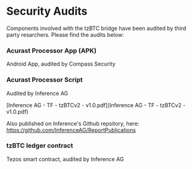 # Security Audits

Components involved with the tzBTC bridge have been audited by third party resarchers. Please find the audits below:



### Acurast Processor App (APK)

Android App, audited by Compass Security



### Acurast Processor Script

Audited by Inference AG

[Inference AG - TF - tzBTCv2 - v1.0.pdf](Inference AG - TF - tzBTCv2 - v1.0.pdf)

Also published on Inference's Github repsitory, here: https://github.com/InferenceAG/ReportPublications



### tzBTC ledger contract

Tezos smart contract, audited by Inference AG


